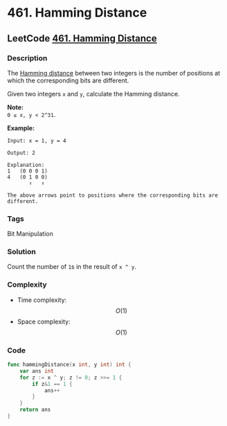 # 461. Hamming Distance

## LeetCode [461. Hamming Distance](https://leetcode-cn.com/problems/hamming-distance/)

### Description

The [Hamming distance](https://en.wikipedia.org/wiki/Hamming_distance) between two integers is the number of positions at which the corresponding bits are different.

Given two integers `x` and `y`, calculate the Hamming distance.

**Note:**  
`0 ≤ x, y < 2^31`.

**Example:**

```text
Input: x = 1, y = 4

Output: 2

Explanation:
1   (0 0 0 1)
4   (0 1 0 0)
       ↑   ↑

The above arrows point to positions where the corresponding bits are different.
```

### Tags

Bit Manipulation

### Solution

Count the number of `1`s in the result of `x ^ y`.

### Complexity

* Time complexity: $$O(1)$$
* Space complexity: $$O(1)$$

### Code

```go
func hammingDistance(x int, y int) int {
	var ans int
	for z := x ^ y; z != 0; z >>= 1 {
		if z&1 == 1 {
			ans++
		}
	}
	return ans
}
```

